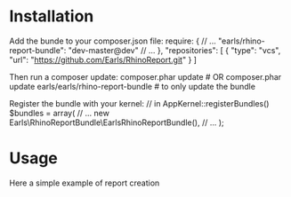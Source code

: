 Installation
============

Add the bunde to your composer.json file:
    require: {
        // ...
        "earls/rhino-report-bundle": "dev-master@dev"
        // ...
    },
    "repositories": [
        {
            "type": "vcs",
            "url": "https://github.com/Earls/RhinoReport.git"
        }
    ]

Then run a composer update:
    composer.phar update
    # OR
    composer.phar update earls/earls/rhino-report-bundle # to only update the bundle

Register the bundle with your kernel:
    // in AppKernel::registerBundles()
    $bundles = array(
        // ...
        new Earls\RhinoReportBundle\EarlsRhinoReportBundle(),
        // ...
    );

Usage
=====

Here a simple example of report creation



